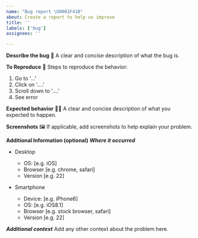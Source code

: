 ```yaml
---
name: "Bug report \U0001F41B"
about: Create a report to help us improve
title: ''
labels: ['bug']
assignees: ''

---
```


**Describe the bug** 🐛
A clear and concise description of what the bug is.

**To Reproduce** 📝
Steps to reproduce the behavior:
1. Go to '...'
2. Click on '....'
3. Scroll down to '....'
4. See error

**Expected behavior** 🕵️‍♂️
A clear and concise description of what you expected to happen.

**Screenshots** 🖼
If applicable, add screenshots to help explain your problem.

**Additional Information (optional)**
***Where it occurred***
- Desktop
  - OS: [e.g. iOS]
  - Browser [e.g. chrome, safari]
  - Version [e.g. 22]

- Smartphone
  - Device: [e.g. iPhone6]
  - OS: [e.g. iOS8.1]
  - Browser [e.g. stock browser, safari]
  - Version [e.g. 22]

***Additional context***
Add any other context about the problem here.
